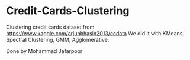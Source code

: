 # Credit-Cards-Clustering
Clustering credit cards dataset from https://www.kaggle.com/arjunbhasin2013/ccdata
We did it with KMeans, Spectral Clustering, GMM, Agglomerative.

Done by Mohammad Jafarpoor
